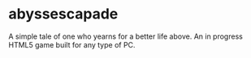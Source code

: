 # abyssescapade
A simple tale of one who yearns for a better life above. An in progress HTML5 game built for any type of PC.
